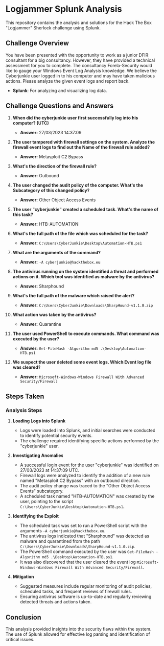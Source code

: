 
# Logjammer Splunk Analysis

This repository contains the analysis and solutions for the Hack The Box "Logjammer" Sherlock challenge using Splunk.

## Challenge Overview

You have been presented with the opportunity to work as a junior DFIR consultant for a big consultancy. However, they have provided a technical assessment for you to complete. The consultancy Forela-Security would like to gauge your Windows Event Log Analysis knowledge. We believe the Cyberjunkie user logged in to his computer and may have taken malicious actions. Please analyze the given event logs and report back.

- **Splunk**: For analyzing and visualizing log data.


## Challenge Questions and Answers

1. **When did the cyberjunkie user first successfully log into his computer? (UTC)**
   - **Answer:** 27/03/2023 14:37:09

2. **The user tampered with firewall settings on the system. Analyze the firewall event logs to find out the Name of the firewall rule added?**
   - **Answer:** Metasploit C2 Bypass

3. **What's the direction of the firewall rule?**
   - **Answer:** Outbound

4. **The user changed the audit policy of the computer. What's the Subcategory of this changed policy?**
   - **Answer:** Other Object Access Events

5. **The user "cyberjunkie" created a scheduled task. What's the name of this task?**
   - **Answer:** HTB-AUTOMATION

6. **What's the full path of the file which was scheduled for the task?**
   - **Answer:** `C:\Users\CyberJunkie\Desktop\Automation-HTB.ps1`

7. **What are the arguments of the command?**
   - **Answer:** `-A cyberjunkie@hackthebox.eu`

8. **The antivirus running on the system identified a threat and performed actions on it. Which tool was identified as malware by the antivirus?**
   - **Answer:** Sharphound

9. **What's the full path of the malware which raised the alert?**
   - **Answer:** `C:\Users\CyberJunkie\Downloads\SharpHound-v1.1.0.zip`

10. **What action was taken by the antivirus?**
    - **Answer:** Quarantine

11. **The user used PowerShell to execute commands. What command was executed by the user?**
    - **Answer:** `Get-FileHash -Algorithm md5 .\Desktop\Automation-HTB.ps1`

12. **We suspect the user deleted some event logs. Which Event log file was cleared?**
    - **Answer:** `Microsoft-Windows-Windows Firewall With Advanced Security/Firewall`

## Steps Taken

### Analysis Steps
1. **Loading Logs into Splunk**
   - Logs were loaded into Splunk, and initial searches were conducted to identify potential security events.
   - The challenge required identifying specific actions performed by the "cyberjunkie" user.

2. **Investigating Anomalies**
   - A successful login event for the user "cyberjunkie" was identified on 27/03/2023 at 14:37:09 UTC.
   - Firewall logs were analyzed to identify the addition of a new rule named "Metasploit C2 Bypass" with an outbound direction.
   - The audit policy change was traced to the "Other Object Access Events" subcategory.
   - A scheduled task named "HTB-AUTOMATION" was created by the user, pointing to the script `C:\Users\CyberJunkie\Desktop\Automation-HTB.ps1`.

3. **Identifying the Exploit**
   - The scheduled task was set to run a PowerShell script with the arguments `-A cyberjunkie@hackthebox.eu`.
   - The antivirus logs indicated that "Sharphound" was detected as malware and quarantined from the path `C:\Users\CyberJunkie\Downloads\SharpHound-v1.1.0.zip`.
   - The PowerShell command executed by the user was `Get-FileHash -Algorithm md5 .\Desktop\Automation-HTB.ps1`.
   - It was also discovered that the user cleared the event log `Microsoft-Windows-Windows Firewall With Advanced Security/Firewall`.

4. **Mitigation**
   - Suggested measures include regular monitoring of audit policies, scheduled tasks, and frequent reviews of firewall rules.
   - Ensuring antivirus software is up-to-date and regularly reviewing detected threats and actions taken.

## Conclusion

This analysis provided insights into the security flaws within the system. The use of Splunk allowed for effective log parsing and identification of critical issues.
